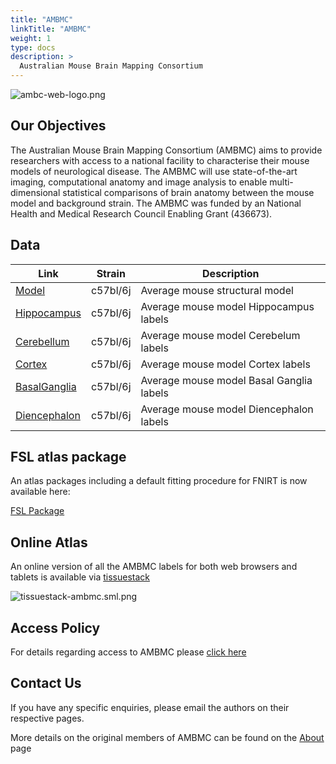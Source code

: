 ```yaml
---
title: "AMBMC"
linkTitle: "AMBMC"
weight: 1
type: docs
description: >
  Australian Mouse Brain Mapping Consortium
---
```


![ambc-web-logo.png](../ambc-web-logo.png)

## Our Objectives
The Australian Mouse Brain Mapping Consortium (AMBMC) aims to provide researchers with access to a national facility to characterise their mouse models of neurological disease. The AMBMC will use state-of-the-art imaging, computational anatomy and image analysis to enable multi-dimensional statistical comparisons of brain anatomy between the mouse model and background strain. The AMBMC was funded by an National Health and Medical Research Council Enabling Grant (436673).

## Data

| Link                            | Strain   | Description                              |
|---------------------------------|----------|------------------------------------------|
| [Model](../Model)               | c57bl/6j | Average mouse structural model           |
| [Hippocampus](../Hippocampus)   | c57bl/6j | Average mouse model Hippocampus labels   |
| [Cerebellum](../Cerebellum)     | c57bl/6j | Average mouse model Cerebelum labels     |
| [Cortex](../Cortex)             | c57bl/6j | Average mouse model Cortex labels        |
| [BasalGanglia](../BasalGanglia) | c57bl/6j | Average mouse model Basal Ganglia labels |
| [Diencephalon](../Diencephalon) | c57bl/6j | Average mouse model Diencephalon labels  |

## FSL atlas package
An atlas packages including a default fitting procedure for FNIRT is now available here:

[FSL Package <i class="fas fa-download"></i>](https://imaging.org.au/uploads/AMBMC/ambmc-c57bl6-FSL-atlas_v0.8.tar.gz)

## Online Atlas
An online version of all the AMBMC labels for both web browsers and tablets is available via [tissuestack <i class="fas fa-external-link-alt"></i>](https://tissuestack.org)

![tissuestack-ambmc.sml.png](../tissuestack-ambmc.sml.png)

## Access Policy
For details regarding access to AMBMC please [click here](accesspolicy)

## Contact Us
If you have any specific enquiries, please email the authors on their respective pages.

More details on the original members of AMBMC can be found on the [About](about) page